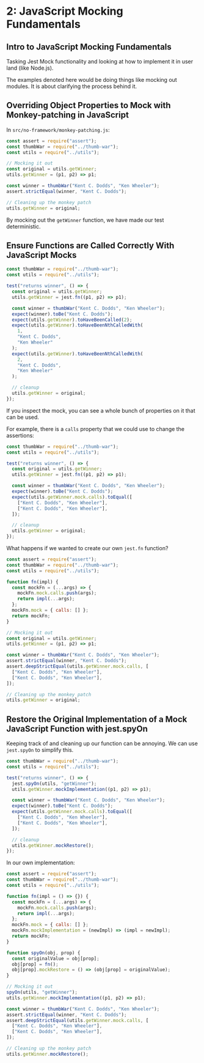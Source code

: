 # 2: JavaScript Mocking Fundamentals

## Intro to JavaScript Mocking Fundamentals

Tasking Jest Mock functionality and looking at how to implement it in user land (like Node.js).

The examples denoted here would be doing things like mocking out modules. It is about clarifying the process behind it.

## Overriding Object Properties to Mock with Monkey-patching in JavaScript

In `src/no-framework/monkey-patching.js`:

```js
const assert = require("assert");
const thumbWar = require("../thumb-war");
const utils = require("../utils");

// Mocking it out
const original = utils.getWinner;
utils.getWinner = (p1, p2) => p1;

const winner = thumbWar("Kent C. Dodds", "Ken Wheeler");
assert.strictEqual(winner, "Kent C. Dodds");

// Cleaning up the monkey patch
utils.getWinner = original;
```

By mocking out the `getWinner` function, we have made our test deterministic.

## Ensure Functions are Called Correctly With JavaScript Mocks

```js
const thumbWar = require("../thumb-war");
const utils = require("../utils");

test("returns winner", () => {
  const original = utils.getWinner;
  utils.getWinner = jest.fn((p1, p2) => p1);

  const winner = thumbWar("Kent C. Dodds", "Ken Wheeler");
  expect(winner).toBe("Kent C. Dodds");
  expect(utils.getWinner).toHaveBeenCalled(2);
  expect(utils.getWinner).toHaveBeenNthCalledWith(
    1,
    "Kent C. Dodds",
    "Ken Wheeler"
  );
  expect(utils.getWinner).toHaveBeenNthCalledWith(
    2,
    "Kent C. Dodds",
    "Ken Wheeler"
  );

  // cleanup
  utils.getWinner = original;
});
```

If you inspect the mock, you can see a whole bunch of properties on it that can be used.

For example, there is a `calls` property that we could use to change the assertions:

```js
const thumbWar = require("../thumb-war");
const utils = require("../utils");

test("returns winner", () => {
  const original = utils.getWinner;
  utils.getWinner = jest.fn((p1, p2) => p1);

  const winner = thumbWar("Kent C. Dodds", "Ken Wheeler");
  expect(winner).toBe("Kent C. Dodds");
  expect(utils.getWinner.mock.calls).toEqual([
    ["Kent C. Dodds", "Ken Wheeler"],
    ["Kent C. Dodds", "Ken Wheeler"],
  ]);

  // cleanup
  utils.getWinner = original;
});
```

What happens if we wanted to create our own `jest.fn` function?

```js
const assert = require("assert");
const thumbWar = require("../thumb-war");
const utils = require("../utils");

function fn(impl) {
  const mockFn = (...args) => {
    mockFn.mock.calls.push(args);
    return impl(...args);
  };
  mockFn.mock = { calls: [] };
  return mockFn;
}

// Mocking it out
const original = utils.getWinner;
utils.getWinner = (p1, p2) => p1;

const winner = thumbWar("Kent C. Dodds", "Ken Wheeler");
assert.strictEqual(winner, "Kent C. Dodds");
assert.deepStrictEqual(utils.getWinner.mock.calls, [
  ["Kent C. Dodds", "Ken Wheeler"],
  ["Kent C. Dodds", "Ken Wheeler"],
]);

// Cleaning up the monkey patch
utils.getWinner = original;
```

## Restore the Original Implementation of a Mock JavaScript Function with jest.spyOn

Keeping track of and cleaning up our function can be annoying. We can use `jest.spyOn` to simplify this.

```js
const thumbWar = require("../thumb-war");
const utils = require("../utils");

test("returns winner", () => {
  jest.spyOn(utils, "getWinner");
  utils.getWinner.mockImplementation((p1, p2) => p1);

  const winner = thumbWar("Kent C. Dodds", "Ken Wheeler");
  expect(winner).toBe("Kent C. Dodds");
  expect(utils.getWinner.mock.calls).toEqual([
    ["Kent C. Dodds", "Ken Wheeler"],
    ["Kent C. Dodds", "Ken Wheeler"],
  ]);

  // cleanup
  utils.getWinner.mockRestore();
});
```

In our own implementation:

```js
const assert = require("assert");
const thumbWar = require("../thumb-war");
const utils = require("../utils");

function fn(impl = () => {}) {
  const mockFn = (...args) => {
    mockFn.mock.calls.push(args);
    return impl(...args);
  };
  mockFn.mock = { calls: [] };
  mockFn.mockImplementation = (newImpl) => (impl = newImpl);
  return mockFn;
}

function spyOn(obj, prop) {
  const originalValue = obj[prop];
  obj[prop] = fn();
  obj[prop].mockRestore = () => (obj[prop] = originalValue);
}

// Mocking it out
spyOn(utils, "getWinner");
utils.getWinner.mockImplementation((p1, p2) => p1);

const winner = thumbWar("Kent C. Dodds", "Ken Wheeler");
assert.strictEqual(winner, "Kent C. Dodds");
assert.deepStrictEqual(utils.getWinner.mock.calls, [
  ["Kent C. Dodds", "Ken Wheeler"],
  ["Kent C. Dodds", "Ken Wheeler"],
]);

// Cleaning up the monkey patch
utils.getWinner.mockRestore();
```
